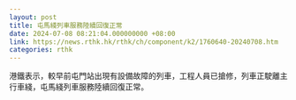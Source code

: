 ```yaml
---
layout: post
title: 屯馬綫列車服務陸續回復正常
date: 2024-07-08 08:21:04.000000000 +08:00
link: https://news.rthk.hk/rthk/ch/component/k2/1760640-20240708.htm
categories: rthk
---
```


港鐵表示，較早前屯門站出現有設備故障的列車，工程人員已搶修，列車正駛離主行車綫，屯馬綫列車服務陸續回復正常。
